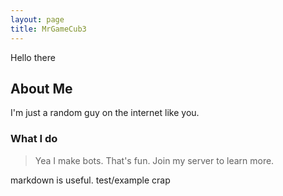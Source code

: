 ```yaml
---
layout: page
title: MrGameCub3
---
```

Hello there

## About Me

I'm just a random guy on the internet like you.

### What I do 

> Yea I make bots. That's fun. Join my server to learn more.

markdown is useful. test/example crap
